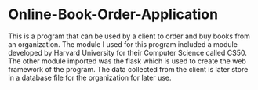 # Online-Book-Order-Application
This is a program that can be used by a client to order and buy books from an organization. The module I used for this program included a module developed by Harvard University for their Computer Science called CS50. The other module imported was the flask which is used to create the web framework of the program. The data collected from the client is later store in a database file for the organization for later use.
